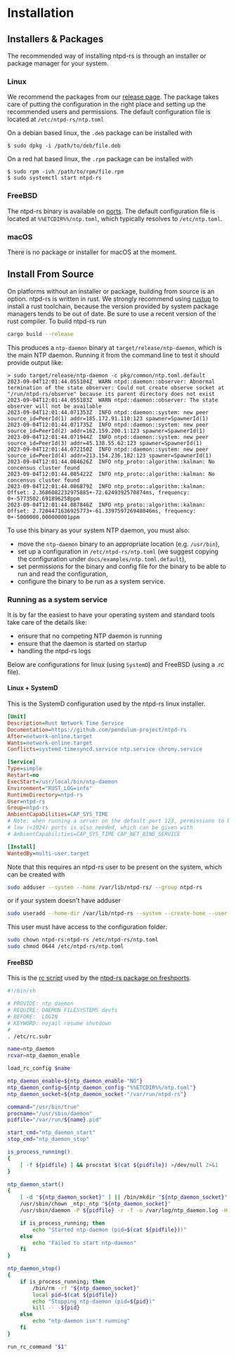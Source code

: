 # Installation

## Installers & Packages

The recommended way of installing ntpd-rs is through an installer or package manager for your system.

### Linux

We recommend the packages from our [release page](https://github.com/pendulum-project/ntpd-rs/releases). The package takes care of putting the configuration in the right place and setting up the recommended users and permissions. The default configuration file is located at `/etc/ntpd-rs/ntp.toml`

On a debian based linux, the `.deb` package can be installed with
```console
$ sudo dpkg -i /path/to/deb/file.deb
```

On a red hat based linux, the `.rpm` package can be installed with
```console
$ sudo rpm -ivh /path/to/rpm/file.rpm
$ sudo systemctl start ntpd-rs
```

### FreeBSD

The ntpd-rs binary is available on [ports](https://www.freshports.org/net/ntpd-rs/). The default configuration file is located at `%%ETCDIR%%/ntp.toml`, which typically resolves to `/etc/ntp.toml`.

### macOS

There is no package or installer for macOS at the moment.

## Install From Source

On platforms without an installer or package, building from source is an option.
ntpd-rs is written in rust. We strongly recommend using [rustup] to install a
rust toolchain, because the version provided by system package managers tends to
be out of date. Be sure to use a recent version of the rust compiler. To build
ntpd-rs run

```sh
cargo build --release
```

This produces a `ntp-daemon` binary at `target/release/ntp-daemon`, which is the
main NTP daemon. Running it from the command line to test it should provide output like:

```
> sudo target/release/ntp-daemon -c pkg/common/ntp.toml.default
2023-09-04T12:01:44.055104Z  WARN ntpd::daemon::observer: Abnormal termination of the state observer: Could not create observe socket at "/run/ntpd-rs/observe" because its parent directory does not exist
2023-09-04T12:01:44.055183Z  WARN ntpd::daemon::observer: The state observer will not be available
2023-09-04T12:01:44.071353Z  INFO ntpd::daemon::system: new peer source_id=PeerId(1) addr=185.172.91.110:123 spawner=SpawnerId(1)
2023-09-04T12:01:44.071735Z  INFO ntpd::daemon::system: new peer source_id=PeerId(2) addr=162.159.200.1:123 spawner=SpawnerId(1)
2023-09-04T12:01:44.071944Z  INFO ntpd::daemon::system: new peer source_id=PeerId(3) addr=45.138.55.62:123 spawner=SpawnerId(1)
2023-09-04T12:01:44.072150Z  INFO ntpd::daemon::system: new peer source_id=PeerId(4) addr=213.154.236.182:123 spawner=SpawnerId(1)
2023-09-04T12:01:44.084626Z  INFO ntp_proto::algorithm::kalman: No concensus cluster found
2023-09-04T12:01:44.085422Z  INFO ntp_proto::algorithm::kalman: No concensus cluster found
2023-09-04T12:01:44.086879Z  INFO ntp_proto::algorithm::kalman: Offset: 2.3686082232975885+-72.6249392570874ms, frequency: 0+-5773502.691896258ppm
2023-09-04T12:01:44.087846Z  INFO ntp_proto::algorithm::kalman: Offset: 2.7204471636925773+-61.339759726948046ms, frequency: 0+-5000000.000000001ppm
```

To use this binary as your system NTP daemon, you must also:

- move the `ntp-daemon` binary to an appropriate location (e.g. `/usr/bin`),
- set up a configuration in `/etc/ntpd-rs/ntp.toml` (we suggest copying the configuration under `docs/examples/ntp.toml.default`),
- set permissions for the binary and config file for the binary to be able to run and read the configuration,
- configure the binary to be run as a system service.

### Running as a system service

It is by far the easiest to have your operating system and standard tools take care of the details like:

- ensure that no competing NTP daemon is running
- ensure that the daemon is started on startup
- handling the ntpd-rs logs

Below are configurations for linux (using `SystemD`) and FreeBSD (using a .rc file).

#### Linux + SystemD

This is the SystemD configuration used by the ntpd-rs linux installer.

```ini
[Unit]
Description=Rust Network Time Service
Documentation=https://github.com/pendulum-project/ntpd-rs
After=network-online.target
Wants=network-online.target
Conflicts=systemd-timesyncd.service ntp.service chrony.service

[Service]
Type=simple
Restart=no
ExecStart=/usr/local/bin/ntp-daemon
Environment="RUST_LOG=info"
RuntimeDirectory=ntpd-rs
User=ntpd-rs
Group=ntpd-rs
AmbientCapabilities=CAP_SYS_TIME
# Note: when running a server on the default port 123, permissions to bind to
# low (<1024) ports is also needed, which can be given with
# AmbientCapabilities=CAP_SYS_TIME CAP_NET_BIND_SERVICE

[Install]
WantedBy=multi-user.target
```

Note that this requires an ntpd-rs user to be present on the system, which can be created with
```sh
sudo adduser --system --home /var/lib/ntpd-rs/ --group ntpd-rs
```
or if your system doesn't have adduser
```sh
sudo useradd --home-dir /var/lib/ntpd-rs --system --create-home --user-group ntpd-rs
```

This user must have access to the configuration folder:
```sh
sudo chown ntpd-rs:ntpd-rs /etc/ntpd-rs/ntp.toml
sudo chmod 0644 /etc/ntpd-rs/ntp.toml
```

#### FreeBSD

This is the [rc script](https://github.com/freebsd/freebsd-ports/blob/main/net/ntpd-rs/files/ntp_daemon.in) used by the [ntpd-rs package on freshports](https://www.freshports.org/net/ntpd-rs/).

```sh
#!/bin/sh

# PROVIDE: ntp_daemon
# REQUIRE: DAEMON FILESYSTEMS devfs
# BEFORE:  LOGIN
# KEYWORD: nojail resume shutdown
#
. /etc/rc.subr

name=ntp_daemon
rcvar=ntp_daemon_enable

load_rc_config $name

ntp_daemon_enable=${ntp_daemon_enable-"NO"}
ntp_daemon_config=${ntp_daemon_config-"%%ETCDIR%%/ntp.toml"}
ntp_daemon_socket=${ntp_daemon_socket-"/var/run/ntpd-rs"}

command="/usr/bin/true"
procname="/usr/sbin/daemon"
pidfile="/var/run/${name}.pid"

start_cmd="ntp_daemon_start"
stop_cmd="ntp_daemon_stop"

is_process_running()
{
	[ -f ${pidfile} ] && procstat $(cat ${pidfile}) >/dev/null 2>&1
}

ntp_daemon_start()
{
	[ -d "${ntp_daemon_socket}" ] || /bin/mkdir "${ntp_daemon_socket}"
	/usr/sbin/chown _ntp:_ntp "${ntp_daemon_socket}"
	/usr/sbin/daemon -P ${pidfile} -r -f -o /var/log/ntp_daemon.log -H %%PREFIX%%/bin/ntp-daemon --config "${ntp_daemon_config}"

	if is_process_running; then
		echo "Started ntp-daemon (pid=$(cat ${pidfile}))"
	else
		echo "Failed to start ntp-daemon"
	fi
}

ntp_daemon_stop()
{
	if is_process_running; then
		/bin/rm -rf "${ntp_daemon_socket}"
		local pid=$(cat ${pidfile})
		echo "Stopping ntp-daemon (pid=${pid})"
		kill -- -${pid}
	else
		echo "ntp-daemon isn't running"
	fi
}

run_rc_command "$1"
```

[rustup]: https://rustup.rs

